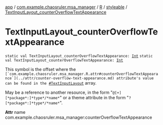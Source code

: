 [app](../../../index.md) / [com.example.chaosruler.msa_manager](../../index.md) / [R](../index.md) / [styleable](index.md) / [TextInputLayout_counterOverflowTextAppearance](.)

# TextInputLayout_counterOverflowTextAppearance

`static val TextInputLayout_counterOverflowTextAppearance: `[`Int`](https://kotlinlang.org/api/latest/jvm/stdlib/kotlin/-int/index.html)
`static val TextInputLayout_counterOverflowTextAppearance: `[`Int`](https://kotlinlang.org/api/latest/jvm/stdlib/kotlin/-int/index.html)

This symbol is the offset where the ``[`com.example.chaosruler.msa_manager.R.attr#counterOverflowTextAppearance`](../attr/counter-overflow-text-appearance.md) attribute's value can be found in the ``[`#TextInputLayout`](-text-input-layout.md) array.

May be a reference to another resource, in the form "`@[+][*package*:]*type*/*name*`" or a theme attribute in the form "`?[*package*:]*type*/*name*`".

**Attr**
name com.example.chaosruler.msa_manager:counterOverflowTextAppearance

